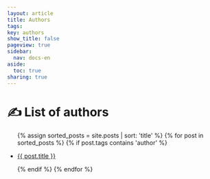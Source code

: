 ```yaml
---
layout: article
title: Authors
tags:
key: authors
show_title: false
pageview: true
sidebar:
  nav: docs-en
aside:
  toc: true
sharing: true
---
```


# ✍️ List of authors

<ul>
  {% assign sorted_posts = site.posts | sort: 'title' %}
  {% for post in  sorted_posts %}
  {% if post.tags contains 'author' %}
  <li>
  <a href="{{ post.url }}">
    <p>{{ post.title }}</p></a>
  </li>
  {% endif %}
  {% endfor %}
</ul>